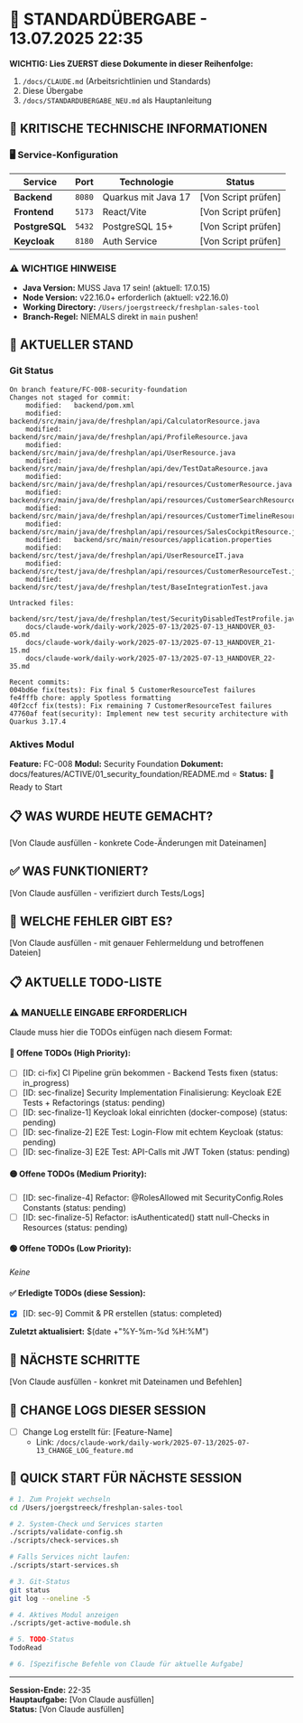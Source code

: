 # 🔄 STANDARDÜBERGABE - 13.07.2025 22:35

**WICHTIG: Lies ZUERST diese Dokumente in dieser Reihenfolge:**
1. `/docs/CLAUDE.md` (Arbeitsrichtlinien und Standards)
2. Diese Übergabe
3. `/docs/STANDARDUBERGABE_NEU.md` als Hauptanleitung

## 🚨 KRITISCHE TECHNISCHE INFORMATIONEN

### 🖥️ Service-Konfiguration
| Service | Port | Technologie | Status |
|---------|------|-------------|--------|
| **Backend** | `8080` | Quarkus mit Java 17 | [Von Script prüfen] |
| **Frontend** | `5173` | React/Vite | [Von Script prüfen] |
| **PostgreSQL** | `5432` | PostgreSQL 15+ | [Von Script prüfen] |
| **Keycloak** | `8180` | Auth Service | [Von Script prüfen] |

### ⚠️ WICHTIGE HINWEISE
- **Java Version:** MUSS Java 17 sein! (aktuell: 17.0.15)
- **Node Version:** v22.16.0+ erforderlich (aktuell: v22.16.0)
- **Working Directory:** `/Users/joergstreeck/freshplan-sales-tool`
- **Branch-Regel:** NIEMALS direkt in `main` pushen!

## 🎯 AKTUELLER STAND

### Git Status
```
On branch feature/FC-008-security-foundation
Changes not staged for commit:
	modified:   backend/pom.xml
	modified:   backend/src/main/java/de/freshplan/api/CalculatorResource.java
	modified:   backend/src/main/java/de/freshplan/api/ProfileResource.java
	modified:   backend/src/main/java/de/freshplan/api/UserResource.java
	modified:   backend/src/main/java/de/freshplan/api/dev/TestDataResource.java
	modified:   backend/src/main/java/de/freshplan/api/resources/CustomerResource.java
	modified:   backend/src/main/java/de/freshplan/api/resources/CustomerSearchResource.java
	modified:   backend/src/main/java/de/freshplan/api/resources/CustomerTimelineResource.java
	modified:   backend/src/main/java/de/freshplan/api/resources/SalesCockpitResource.java
	modified:   backend/src/main/resources/application.properties
	modified:   backend/src/test/java/de/freshplan/api/UserResourceIT.java
	modified:   backend/src/test/java/de/freshplan/api/resources/CustomerResourceTest.java
	modified:   backend/src/test/java/de/freshplan/test/BaseIntegrationTest.java

Untracked files:
	backend/src/test/java/de/freshplan/test/SecurityDisabledTestProfile.java
	docs/claude-work/daily-work/2025-07-13/2025-07-13_HANDOVER_03-05.md
	docs/claude-work/daily-work/2025-07-13/2025-07-13_HANDOVER_21-15.md
	docs/claude-work/daily-work/2025-07-13/2025-07-13_HANDOVER_22-35.md

Recent commits:
004bd6e fix(tests): Fix final 5 CustomerResourceTest failures
fe4fffb chore: apply Spotless formatting
40f2ccf fix(tests): Fix remaining 7 CustomerResourceTest failures
47760af feat(security): Implement new test security architecture with Quarkus 3.17.4
```

### Aktives Modul
**Feature:** FC-008
**Modul:** Security Foundation
**Dokument:** docs/features/ACTIVE/01_security_foundation/README.md ⭐
**Status:** 🚀 Ready to Start

## 📋 WAS WURDE HEUTE GEMACHT?
[Von Claude ausfüllen - konkrete Code-Änderungen mit Dateinamen]

## ✅ WAS FUNKTIONIERT?
[Von Claude ausfüllen - verifiziert durch Tests/Logs]

## 🚨 WELCHE FEHLER GIBT ES?
[Von Claude ausfüllen - mit genauer Fehlermeldung und betroffenen Dateien]


## 📋 AKTUELLE TODO-LISTE

### ⚠️ MANUELLE EINGABE ERFORDERLICH
Claude muss hier die TODOs einfügen nach diesem Format:

#### 🔴 Offene TODOs (High Priority):
- [ ] [ID: ci-fix] CI Pipeline grün bekommen - Backend Tests fixen (status: in_progress)
- [ ] [ID: sec-finalize] Security Implementation Finalisierung: Keycloak E2E Tests + Refactorings (status: pending)
- [ ] [ID: sec-finalize-1] Keycloak lokal einrichten (docker-compose) (status: pending)
- [ ] [ID: sec-finalize-2] E2E Test: Login-Flow mit echtem Keycloak (status: pending)
- [ ] [ID: sec-finalize-3] E2E Test: API-Calls mit JWT Token (status: pending)

#### 🟡 Offene TODOs (Medium Priority):
- [ ] [ID: sec-finalize-4] Refactor: @RolesAllowed mit SecurityConfig.Roles Constants (status: pending)
- [ ] [ID: sec-finalize-5] Refactor: isAuthenticated() statt null-Checks in Resources (status: pending)

#### 🟢 Offene TODOs (Low Priority):
_Keine_

#### ✅ Erledigte TODOs (diese Session):
- [x] [ID: sec-9] Commit & PR erstellen (status: completed)

**Zuletzt aktualisiert:** $(date +"%Y-%m-%d %H:%M")

## 🔧 NÄCHSTE SCHRITTE
[Von Claude ausfüllen - konkret mit Dateinamen und Befehlen]

## 📝 CHANGE LOGS DIESER SESSION
- [ ] Change Log erstellt für: [Feature-Name]
  - Link: `/docs/claude-work/daily-work/2025-07-13/2025-07-13_CHANGE_LOG_feature.md`

## 🚀 QUICK START FÜR NÄCHSTE SESSION
```bash
# 1. Zum Projekt wechseln
cd /Users/joergstreeck/freshplan-sales-tool

# 2. System-Check und Services starten
./scripts/validate-config.sh
./scripts/check-services.sh

# Falls Services nicht laufen:
./scripts/start-services.sh

# 3. Git-Status
git status
git log --oneline -5

# 4. Aktives Modul anzeigen
./scripts/get-active-module.sh

# 5. TODO-Status
TodoRead

# 6. [Spezifische Befehle von Claude für aktuelle Aufgabe]
```

---
**Session-Ende:** 22-35  
**Hauptaufgabe:** [Von Claude ausfüllen]  
**Status:** [Von Claude ausfüllen]
